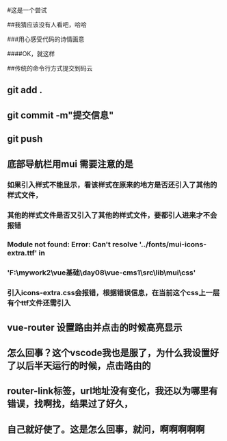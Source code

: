 #这是一个尝试

##我猜应该没有人看吧，哈哈

###用心感受代码的诗情画意

####OK，就这样

##传统的命令行方式提交到码云
## git add .
## git commit -m"提交信息"
## git push 

##  底部导航栏用mui 需要注意的是
###  如果引入样式不能显示，看该样式在原来的地方是否还引入了其他的样式文件，
###  其他的样式文件是否又引入了其他的样式文件，要都引人进来才不会报错
###  Module not found: Error: Can't resolve '../fonts/mui-icons-extra.ttf' in 
###  'F:\mywork2\vue基础\day08\vue-cms1\src\lib\mui\css'
###  引入icons-extra.css会报错，根据错误信息，在当前这个css上一层有个ttf文件还需引入

##  vue-router 设置路由并点击的时候高亮显示
##  怎么回事？这个vscode我也是服了，为什么我设置好了以后半天运行的时候，点击路由的
##  router-link标签，url地址没有变化，我还以为哪里有错误，找啊找，结果过了好久，
##  自己就好使了。这是怎么回事，就问，啊啊啊啊啊
